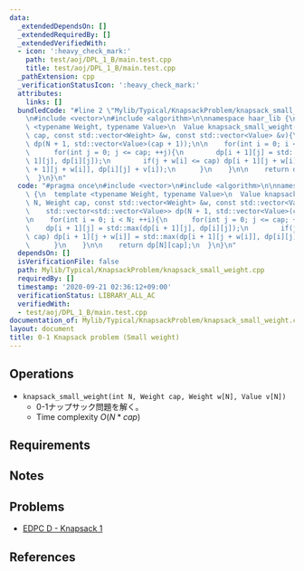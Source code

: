```yaml
---
data:
  _extendedDependsOn: []
  _extendedRequiredBy: []
  _extendedVerifiedWith:
  - icon: ':heavy_check_mark:'
    path: test/aoj/DPL_1_B/main.test.cpp
    title: test/aoj/DPL_1_B/main.test.cpp
  _pathExtension: cpp
  _verificationStatusIcon: ':heavy_check_mark:'
  attributes:
    links: []
  bundledCode: "#line 2 \"Mylib/Typical/KnapsackProblem/knapsack_small_weight.cpp\"\
    \n#include <vector>\n#include <algorithm>\n\nnamespace haar_lib {\n  template\
    \ <typename Weight, typename Value>\n  Value knapsack_small_weight(int N, Weight\
    \ cap, const std::vector<Weight> &w, const std::vector<Value> &v){\n    std::vector<std::vector<Value>>\
    \ dp(N + 1, std::vector<Value>(cap + 1));\n\n    for(int i = 0; i < N; ++i){\n\
    \      for(int j = 0; j <= cap; ++j){\n        dp[i + 1][j] = std::max(dp[i +\
    \ 1][j], dp[i][j]);\n        if(j + w[i] <= cap) dp[i + 1][j + w[i]] = std::max(dp[i\
    \ + 1][j + w[i]], dp[i][j] + v[i]);\n      }\n    }\n\n    return dp[N][cap];\n\
    \  }\n}\n"
  code: "#pragma once\n#include <vector>\n#include <algorithm>\n\nnamespace haar_lib\
    \ {\n  template <typename Weight, typename Value>\n  Value knapsack_small_weight(int\
    \ N, Weight cap, const std::vector<Weight> &w, const std::vector<Value> &v){\n\
    \    std::vector<std::vector<Value>> dp(N + 1, std::vector<Value>(cap + 1));\n\
    \n    for(int i = 0; i < N; ++i){\n      for(int j = 0; j <= cap; ++j){\n    \
    \    dp[i + 1][j] = std::max(dp[i + 1][j], dp[i][j]);\n        if(j + w[i] <=\
    \ cap) dp[i + 1][j + w[i]] = std::max(dp[i + 1][j + w[i]], dp[i][j] + v[i]);\n\
    \      }\n    }\n\n    return dp[N][cap];\n  }\n}\n"
  dependsOn: []
  isVerificationFile: false
  path: Mylib/Typical/KnapsackProblem/knapsack_small_weight.cpp
  requiredBy: []
  timestamp: '2020-09-21 02:36:12+09:00'
  verificationStatus: LIBRARY_ALL_AC
  verifiedWith:
  - test/aoj/DPL_1_B/main.test.cpp
documentation_of: Mylib/Typical/KnapsackProblem/knapsack_small_weight.cpp
layout: document
title: 0-1 Knapsack problem (Small weight)
---
```


## Operations

- `knapsack_small_weight(int N, Weight cap, Weight w[N], Value v[N])`
	- 0-1ナップサック問題を解く。
	- Time complexity $O(N * cap)$

## Requirements

## Notes

## Problems

- [EDPC D - Knapsack 1](https://atcoder.jp/contests/dp/tasks/dp_d)

## References

